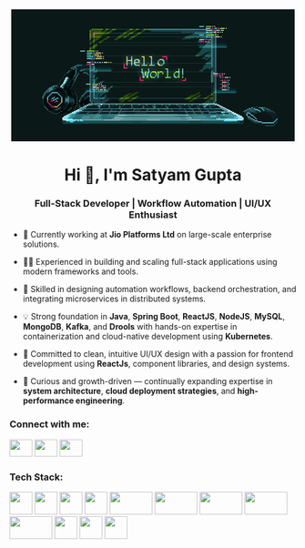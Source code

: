 <div align="center">
  <img src="hello-world.gif"
       alt="Animated developer banner"
       style="object-fit: cover; object-position: center;" />
</div>

<h1 align="center">Hi 👋, I'm Satyam Gupta</h1>
<h3 align="center">Full-Stack Developer | Workflow Automation | UI/UX Enthusiast</h3>

- 🚀 Currently working at **Jio Platforms Ltd** on large-scale enterprise solutions.

- 👨‍💻 Experienced in building and scaling full-stack applications using modern frameworks and tools.

- 🔁 Skilled in designing automation workflows, backend orchestration, and integrating microservices in distributed systems.

- 💡 Strong foundation in **Java**, **Spring Boot**, **ReactJS**, **NodeJS**, **MySQL**, **MongoDB**, **Kafka**, and  **Drools** with hands-on expertise in containerization and cloud-native development using **Kubernetes**.

- 🎨 Committed to clean, intuitive UI/UX design with a passion for frontend development using **ReactJs**, component libraries, and design systems.

- 🧠 Curious and growth-driven — continually expanding expertise in **system architecture**, **cloud deployment strategies**, and **high-performance engineering**.


<h3 align="left">Connect with me:</h3>
<p align="left">
  <a href="mailto:satyam.gupta12313@gmail.com" target="blank"><img src="https://www.vectorlogo.zone/logos/gmail/gmail-icon.svg" height="30" width="40" /></a>
  <a href="https://www.linkedin.com/in/gstym" target="blank"><img src="https://raw.githubusercontent.com/rahuldkjain/github-profile-readme-generator/master/src/images/icons/Social/linked-in-alt.svg" height="30" width="40" /></a>
  <a href="https://www.behance.net/satyamgupta14" target="blank"><img src="https://raw.githubusercontent.com/rahuldkjain/github-profile-readme-generator/master/src/images/icons/Social/behance.svg" height="30" width="40" /></a>
<!--   <a href="https://instagram.com/stymm_1" target="blank"><img src="https://raw.githubusercontent.com/rahuldkjain/github-profile-readme-generator/master/src/images/icons/Social/instagram.svg" height="30" width="40" /></a> -->
</p>

<h3 align="left">Tech Stack:</h3>
<p align="left">
  <!-- Add or remove based on relevance -->
  <img src="https://www.vectorlogo.zone/logos/java/java-vertical.svg" width="40" height="40" />
  <img src="https://www.vectorlogo.zone/logos/springio/springio-icon.svg" width="40" height="40" />
  <img src="https://www.vectorlogo.zone/logos/reactjs/reactjs-icon.svg" width="40" height="40" />
  <img src="https://www.vectorlogo.zone/logos/nodejs/nodejs-icon.svg" width="40" height="40" />
  <img src="https://www.vectorlogo.zone/logos/mysql/mysql-official.svg" width="75" height="40" />
  <img src="https://www.vectorlogo.zone/logos/mongodb/mongodb-ar21.svg" width="75" height="40" />
  <img src="https://www.vectorlogo.zone/logos/apache_kafka/apache_kafka-ar21~bgwhite.svg" width="75" height="40" />
  <img src="https://www.vectorlogo.zone/logos/camunda/camunda-ar21~bgwhite.svg" width="75" height="40" />
  <img src="https://www.drools.org/headerFooter/DroolsLogo200px.png" width="75" height="40" />
  <img src="https://www.vectorlogo.zone/logos/kubernetes/kubernetes-icon.svg" width="40" height="40" />
  <img src="https://www.vectorlogo.zone/logos/microsoft_azure/microsoft_azure-icon.svg" width="40" height="40" />
  <img src="https://www.vectorlogo.zone/logos/getpostman/getpostman-icon.svg" width="40" height="40" />
</p>

<!--p align="center">
  <img src="https://github-readme-stats.vercel.app/api?username=stymm-1&show_icons=true&locale=en" alt="stymm-1" />
</p-->
